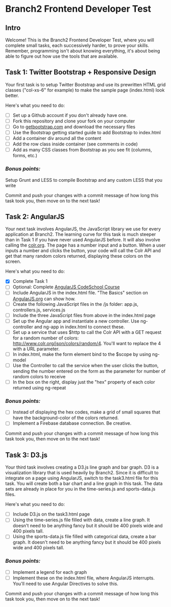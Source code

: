 # Branch2 Frontend Developer Test

## Intro
Welcome! This is the Branch2 Frontend Developer Test, where you will complete small tasks, each successively harder, to prove your skills. Remember, programming isn't about knowing everything, it's about being able to figure out how use the tools that are available. 

## Task 1: Twitter Bootstrap + Responsive Design
Your first task is to setup Twitter Bootstrap and use its prewritten HTML grid classes ("col-xs-6" for example) to make the sample page (index.html) look better. 

Here's what you need to do:
- [ ] Set up a Github account if you don't already have one. 
- [ ] Fork this repository and clone your fork on your computer
- [ ] Go to [getbootstrap.com](http://getbootstrap.com) and download the necessary files
- [ ] Use the Bootstrap getting started guide to add Bootstrap to index.html
- [ ] Add a container div around all the content
- [ ] Add the row class inside container (see comments in code)
- [ ] Add as many CSS classes from Bootstrap as you see fit (columns, forms, etc.)

### *Bonus points:*
Setup Grunt and LESS to compile Bootstrap and any custom LESS that you write


Commit and push your changes with a commit message of how long this task took you, then move on to the next task!

## Task 2: AngularJS
Your next task involves AngularJS, the JavaScript library we use for every application at Branch2. The learning curve for this task is much steeper than in Task 1 if you have never used AngularJS before. It will also involve calling the [colr.org](http://colr.org/api.html). The page has a number input and a button. When a user inputs a number and clicks the button, your code will call the Colr API and get that many random colors returned, displaying these colors on the screen. 

Here's what you need to do:
- [x] Complete Task 1 
- [ ] Optional: Complete [AngularJS CodeSchool Course](http://campus.codeschool.com/courses/shaping-up-with-angular-js/intro)
- [ ] Include AngularJS in the index.html file. "The Basics" section on [AngularJS.org](http://angularjs.org) can show how.
- [ ] Create the following JavaScript files in the /js folder: app.js, controllers.js, services.js
- [ ] Include the three JavaScript files from above in the index.html page
- [ ] Set up the Angular app and instantiate a new controller. Use ng-controller and ng-app in index.html to connect these. 
- [ ] Set up a service that uses $http to call the Colr API with a GET request for a random number of colors: http://www.colr.org/json/colors/random/4. You'll want to replace the 4 with a URL parameter.
- [ ] In index.html, make the form element bind to the $scope by using ng-model
- [ ] Use the Controller to call the service when the user clicks the button, sending the number entered on the form as the parameter for number of random colors to receive
- [ ] In the box on the right, display just the "hex" property of each color returned using ng-repeat

### *Bonus points:*
- [ ] Instead of displaying the hex codes, make a grid of small squares that have the background-color of the colors returned.
- [ ] Implement a Firebase database connection. Be creative.

Commit and push your changes with a commit message of how long this task took you, then move on to the next task!

## Task 3: D3.js
Your third task involves creating a D3.js line graph and bar graph. D3 is a visualization library that is used heavily by Branch2. Since it is difficult to integrate on a page using AngularJS, switch to the task3.html file for this task. You will create both a bar chart and a line graph in this task. The data sets are already in place for you in the time-series.js and sports-data.js files. 

Here's what you need to do:
- [ ] Include D3.js on the task3.html page
- [ ] Using the time-series.js file filled with data, create a line graph. It doesn't need to be anything fancy but it should be 400 pixels wide and 400 pixels tall.
- [ ] Using the sports-data.js file filled with categorical data, create a bar graph. It doesn't need to be anything fancy but it should be 400 pixels wide and 400 pixels tall.

### *Bonus points:*
- [ ] Implement a legend for each graph
- [ ] Implement these on the index.html file, where AngularJS interrupts. You'll need to use Angular Directives to solve this. 

Commit and push your changes with a commit message of how long this task took you, then move on to the next task!
